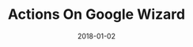 ---
layout: site
title: "Actions On Google Wizard"
date: 2018-01-02
categories: [community]
version: 5.0.2
major: 5
minor: 0
patch: 2
slug: actions-on-google-wizard
link: https://actions.cloud/
permalink: /sites/:slug
---